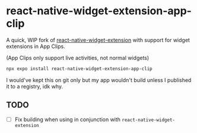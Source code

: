 # react-native-widget-extension-app-clip

A quick, WIP fork of [react-native-widget-extension](https://github.com/joshuajaco/react-native-widget-extension) with support for widget extensions in App Clips.

(App Clips only support live activities, not normal widgets)

```sh
npx expo install react-native-widget-extension-app-clip
```

I would've kept this on git only but my app wouldn't build unless I published it to a registry, idk why.

## TODO

- [ ] Fix building when using in conjunction with `react-native-widget-extension`
